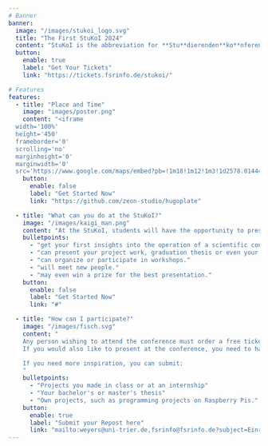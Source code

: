 ```yaml
---
# Banner
banner:
  image: "/images/stukoi_logo.svg"
  title: "The First StuKoI 2024"
  content: "StuKoI is the abbreviation for **Stu**dierenden**ko**nferenz **I**nformatik (engl. Student Conference Informatics) and was created in cooperation with Professor Weyers and the Fachschaftsrat Informatik of Trier University. The aim of the conference is to offer students the opportunity to present their own projects and to gain valuable experience in dealing with scientific conferences. At the bottom of the page, you will find more information about what kind of papers can be submitted."
  button:
    enable: true
    label: "Get Your Tickets"
    link: "https://tickets.fsrinfo.de/stukoi/"

# Features
features:
  - title: "Place and Time"
    image: "images/poster.png"
    content: "<iframe
  width='100%'
  height='450'
  frameborder='0'
  scrolling='no'
  marginheight='0'
  marginwidth='0'
  src='https://www.google.com/maps/embed?pb=!1m18!1m12!1m3!1d2578.0144478259112!2d6.674120576404036!3d49.748171937680375!2m3!1f0!2f0!3f0!3m2!1i1024!2i768!4f13.1!3m3!1m2!1s0x47957c745c48bee1%3A0xaf88c03b9de96d43!2sUni%20Trier%20Capelle%20Campus%202!5e0!3m2!1sde!2sde!4v1706375275289!5m2!1sde!2sde'></iframe>"
    button:
      enable: false
      label: "Get Started Now"
      link: "https://github.com/zeon-studio/hugoplate"

  - title: "What can you do at the StuKoI?"
    image: "/images/kaigi_man.png"
    content: "At the StuKoI, students will have the opportunity to present various projects. On the one hand, the projects can be presented with the help of posters and 2-minute presentations.Alternatively, there will be the opportunity to offer workshops in which participants can discuss various topics. There will also be sufficient time for breaks, during which snacks and drinks will be available. The StuKoI can be a great opportunity to learn. You..."
    bulletpoints:
      - "get your first insights into the operation of a scientific conference."
      - "can present your project work, graduation thesis or even your own computer science-related project."
      - "can organize or participate in workshops."
      - "will meet new people."
      - "may even win a prize for the best presentation."
    button:
      enable: false
      label: "Get Started Now"
      link: "#"

  - title: "How can I participate?"
    image: "/images/fisch.svg"
    content: "
    Any person wishing to attend the conference must order a free ticket at ***<a href='https://tickets.fsrinfo.de/stukoi/'>tickets.fsrinfo.de/stukoi/</a>***. Booking a ticket early supports the planning process of the event.<br> 
    If you would also like to present at the conference, you need to hand in you submission by **12.04.2024**. Send an e-mail with a report that is no longer than 2 pages to ***<a href='mailto:weyers@uni-trier.de,fsrinfo@fsrinfo.de?subject=Einreichung%20StuKoI%202024'>Professor Weyers and the Fachschaftsrat</a>***. You will receive feedback by 17.04. whether your submission has been accepted. You then have until **26.04.** to submit your poster and a single PowerPoint slide to support your presentation. We will cover the costs for printing the poster! Alternatively, you can also lead a workshop on a topic of your choice. You can find an example of such a submission here.<br>

    If you need more inspiration, you can submit:
    "
    bulletpoints:
      - "Projects you made in class or at an internship"
      - "Your bachelor's or master's thesis"
      - "Own projects, such as programming projects on Raspberry Pis."
    button:
      enable: true
      label: "Submit your Repost here"
      link: "mailto:weyers@uni-trier.de,fsrinfo@fsrinfo.de?subject=Einreichung%20StuKoI%202024"
---
```

